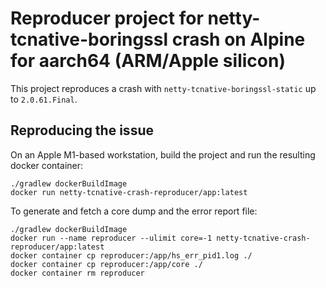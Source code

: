 # Reproducer project for netty-tcnative-boringssl crash on Alpine for aarch64 (ARM/Apple silicon)

This project reproduces a crash with `netty-tcnative-boringssl-static` up to `2.0.61.Final`.

## Reproducing the issue
On an Apple M1-based workstation, build the project and run the resulting docker container:

```shell
./gradlew dockerBuildImage
docker run netty-tcnative-crash-reproducer/app:latest
```

To generate and fetch a core dump and the error report file:

```shell
./gradlew dockerBuildImage
docker run --name reproducer --ulimit core=-1 netty-tcnative-crash-reproducer/app:latest
docker container cp reproducer:/app/hs_err_pid1.log ./
docker container cp reproducer:/app/core ./
docker container rm reproducer
```

